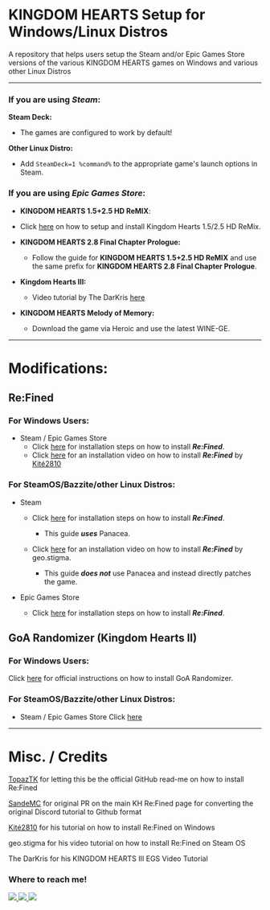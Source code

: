 # KINGDOM HEARTS Setup for Windows/Linux Distros

A repository that helps users setup the Steam and/or Epic Games Store versions of the various KINGDOM HEARTS games on Windows and various other Linux Distros

----

### If you are using ***Steam***:

**Steam Deck:**
- The games are configured to work by default!

**Other Linux Distro:**
   - Add `SteamDeck=1 %command%` to the appropriate game's launch options in Steam.

### If you are using ***Epic Games Store***:

- **KINGDOM HEARTS 1.5+2.5 HD ReMIX**:
- Click [here](https://github.com/KHOmega/KH-PC-and-Linux-Setup/blob/main/vanilla-linux-setup.md) on how to setup and install Kingdom Hearts 1.5/2.5 HD ReMix.

- **KINGDOM HEARTS 2.8 Final Chapter Prologue:**
    - Follow the guide for **KINGDOM HEARTS 1.5+2.5 HD ReMIX** and use the same prefix for **KINGDOM HEARTS 2.8 Final Chapter Prologue**.

- **Kingdom Hearts III:**
    - Video tutorial by The DarKris [here](https://www.youtube.com/watch?v=8K3QkvKC0UU)

- **KINGDOM HEARTS Melody of Memory:**
  - Download the game via Heroic and use the latest WINE-GE.
----

# Modifications:

## Re:Fined
### For Windows Users:
- Steam / Epic Games Store
    - Click [here](https://github.com/KHOmega/KH-PC-and-Linux-Setup/blob/main/refined-windows-setup.md) for installation steps on how to install ***Re:Fined***.
    - Click [here](https://www.youtube.com/watch?v=m1IRz-_uCmc&) for an installation video on how to install ***Re:Fined*** by [Kité2810](https://github.com/Kite2810)

### For SteamOS/Bazzite/other Linux Distros:
 - Steam
    - Click [here](https://github.com/KHOmega/KH-PC-and-Linux-Setup/blob/main/refined-steam-linux-setup.md) for installation steps on how to install ***Re:Fined***.
     
       - This guide ***uses*** Panacea.
    - Click [here](https://www.youtube.com/watch?v=EV6HlD90ePw&) for an installation video on how to install ***Re:Fined*** by geo.stigma.
     
       - This guide ***does not*** use Panacea and instead directly patches the game.

- Epic Games Store
    - Click [here](https://github.com/KHOmega/KH-PC-and-Linux-Setup/blob/main/refined-egs-linux-setup.md) for installation steps on how to install ***Re:Fined***.

## GoA Randomizer (Kingdom Hearts II)

### For Windows Users:
Click [here](https://tommadness.github.io/KH2Randomizer/setup/Panacea-ModLoader/) for official instructions on how to install GoA Randomizer.

### For SteamOS/Bazzite/other Linux Distros:
- Steam / Epic Games Store
Click [here](https://github.com/KHOmega/KH-PC-and-Linux-Setup/blob/main/GoA-Randomizer-linux-setup.md)

----

# Misc. / Credits

[TopazTK](https://github.com/TopazTK) for letting this be the official GitHub read-me on how to install Re:Fined

[SandeMC](https://github.com/SandeMC) for original PR on the main KH Re:Fined page for converting the original Discord tutorial to Github format

[Kité2810](https://github.com/Kite2810) for his tutorial on how to install Re:Fined on Windows

geo.stigma for his video tutorial on how to install Re:Fined on Steam OS

The DarKris for his KINGDOM HEARTS III EGS Video Tutorial

### Where to reach me!

<a href="https://www.twitter.com/KHOmega">
<img src="https://img.shields.io/badge/Twitter-1DA1F2?style=for-the-badge&logo=twitter&logoColor=white&label=KHOmega" />
<a href="https://www.youtube.com/KHOmega">
<img src="https://img.shields.io/badge/YouTube-FF0000?style=for-the-badge&logo=youtube&logoColor=white&label=KHOmega" />
<a href="https://www.discord.com" />
<img src="https://img.shields.io/badge/Discord-5865F2?style=for-the-badge&logo=discord&logoColor=white&label=KHOmega" />

